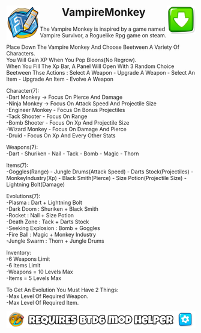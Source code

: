 <h1 align="center">
<a href="https://github.com/doombubbles/template-mod/releases/latest/download/VampireMonkey.dll">
    <img align="left" alt="Icon" height="90" src="Icon.png">
    <img align="right" alt="Download" height="75" src="https://raw.githubusercontent.com/gurrenm3/BTD-Mod-Helper/master/BloonsTD6%20Mod%20Helper/Resources/DownloadBtn.png">
</a>
VampireMonkey
</h1>

The Vampire Monkey is inspired by a game named Vampire Survivor, a Roguelike Rpg game on steam.

Place Down The Vampire Monkey And Choose Beetween A Variety Of Characters.                                                                       
You Will Gain XP When You Pop Bloons(No Regrow).                                                                       
When You Fill The Xp Bar, A Panel Will Open With 3 Random Choice Beetween Thse Actions : Select A Weapon - Upgrade A Weapon - Select An Item - Upgrade An Item - Evolve A Weapon                                       
                                                                       
Character(7):                                                                       
-Dart Monkey -> Focus On Pierce And Damage                                                                       
-Ninja Monkey -> Focus On Attack Speed And Projectile Size                                                                       
-Engineer Monkey - Focus On Bonus Projectiles                                                                       
-Tack Shooter - Focus On Range                                                                       
-Bomb Shooter - Focus On Xp And Projectile Size                                                                       
-Wizard Monkey - Focus On Damage And Pierce                                                                       
-Druid - Focus On Xp And Every Other Stats                                                                       
                                                                       
Weapons(7):                                                                       
-Dart - Shuriken - Nail - Tack - Bomb - Magic - Thorn                                                                       
                                                                       
Items(7):                                                                       
-Goggles(Range) - Jungle Drums(Attack Speed) - Darts Stock(Projectiles) - MonkeyIndustry(Xp) - Black Smith(Pierce) - Size Potion(Projectile Size) - Lightning Bolt(Damage)                                             
                                                                       
Evolutions(7):                                                                       
-Plasma : Dart + Lightning Bolt                                                                       
-Dark Doom : Shuriken + Black Smith                                                                       
-Rocket : Nail + Size Potion                                                                       
-Death Zone : Tack + Darts Stock                                                                       
-Seeking Explosion : Bomb + Goggles                                                                       
-Fire Ball : Magic + Monkey Industry                                                                       
-Jungle Swarm : Thorn + Jungle Drums                                                                       
                                                                       
Inventory:                                                                       
-6 Weapons Limit                                                                       
-6 Items Limit                                                                       
-Weapons = 10 Levels Max                                                                       
-Items = 5 Levels Max                                                                       
                                                                       
To Get An Evolution You Must Have 2 Things:                                                                       
-Max Level Of Required Weapon.                                                                       
-Max Level Of Required Item.                                                                       

[![Requires BTD6 Mod Helper](https://raw.githubusercontent.com/gurrenm3/BTD-Mod-Helper/master/banner.png)](https://github.com/gurrenm3/BTD-Mod-Helper#readme)
